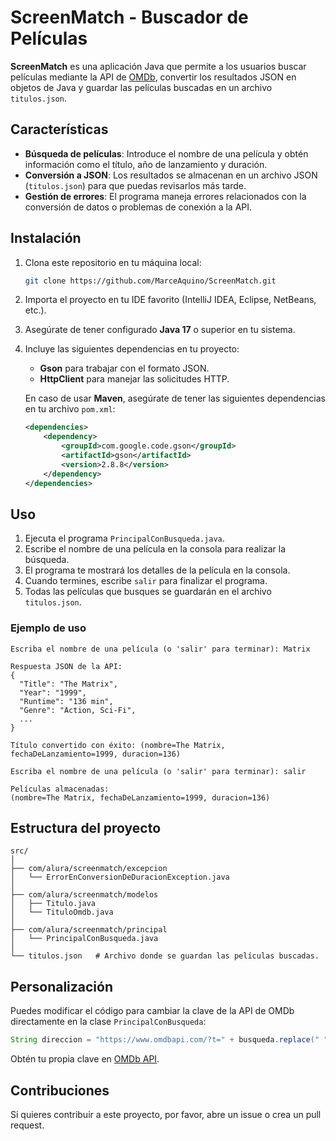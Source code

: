 # ScreenMatch - Buscador de Películas

**ScreenMatch** es una aplicación Java que permite a los usuarios buscar películas mediante la API de [OMDb](https://www.omdbapi.com/), convertir los resultados JSON en objetos de Java y guardar las películas buscadas en un archivo `titulos.json`.

## Características

- **Búsqueda de películas**: Introduce el nombre de una película y obtén información como el título, año de lanzamiento y duración.
- **Conversión a JSON**: Los resultados se almacenan en un archivo JSON (`titulos.json`) para que puedas revisarlos más tarde.
- **Gestión de errores**: El programa maneja errores relacionados con la conversión de datos o problemas de conexión a la API.
  
## Instalación

1. Clona este repositorio en tu máquina local:

   ```bash
   git clone https://github.com/MarceAquino/ScreenMatch.git
   ```

2. Importa el proyecto en tu IDE favorito (IntelliJ IDEA, Eclipse, NetBeans, etc.).

3. Asegúrate de tener configurado **Java 17** o superior en tu sistema.

4. Incluye las siguientes dependencias en tu proyecto:
   - **Gson** para trabajar con el formato JSON.
   - **HttpClient** para manejar las solicitudes HTTP.
   
   En caso de usar **Maven**, asegúrate de tener las siguientes dependencias en tu archivo `pom.xml`:

   ```xml
   <dependencies>
       <dependency>
           <groupId>com.google.code.gson</groupId>
           <artifactId>gson</artifactId>
           <version>2.8.8</version>
       </dependency>
   </dependencies>
   ```

## Uso

1. Ejecuta el programa `PrincipalConBusqueda.java`.
2. Escribe el nombre de una película en la consola para realizar la búsqueda.
3. El programa te mostrará los detalles de la película en la consola.
4. Cuando termines, escribe `salir` para finalizar el programa.
5. Todas las películas que busques se guardarán en el archivo `titulos.json`.

### Ejemplo de uso

```
Escriba el nombre de una película (o 'salir' para terminar): Matrix

Respuesta JSON de la API:
{
  "Title": "The Matrix",
  "Year": "1999",
  "Runtime": "136 min",
  "Genre": "Action, Sci-Fi",
  ...
}

Título convertido con éxito: (nombre=The Matrix, fechaDeLanzamiento=1999, duracion=136)

Escriba el nombre de una película (o 'salir' para terminar): salir

Películas almacenadas:
(nombre=The Matrix, fechaDeLanzamiento=1999, duracion=136)
```

## Estructura del proyecto

```
src/
│
├── com/alura/screenmatch/excepcion
│   └── ErrorEnConversionDeDuracionException.java
│
├── com/alura/screenmatch/modelos
│   ├── Titulo.java
│   └── TituloOmdb.java
│
├── com/alura/screenmatch/principal
│   └── PrincipalConBusqueda.java
│
└── titulos.json   # Archivo donde se guardan las películas buscadas.
```

## Personalización

Puedes modificar el código para cambiar la clave de la API de OMDb directamente en la clase `PrincipalConBusqueda`:

```java
String direccion = "https://www.omdbapi.com/?t=" + busqueda.replace(" ", "+") + "&apikey=TU_API_KEY";
```

Obtén tu propia clave en [OMDb API](https://www.omdbapi.com/apikey.aspx).

## Contribuciones

Si quieres contribuir a este proyecto, por favor, abre un issue o crea un pull request.
